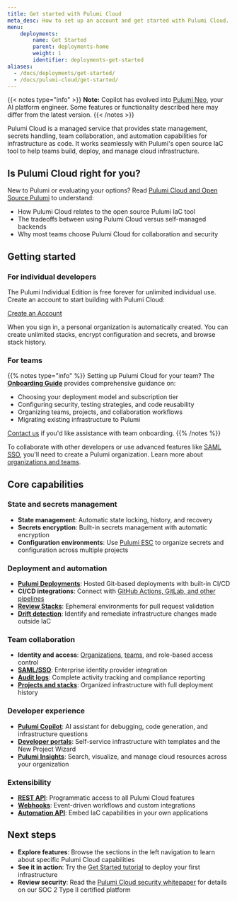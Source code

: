 ```yaml
---
title: Get started with Pulumi Cloud
meta_desc: How to set up an account and get started with Pulumi Cloud.
menu:
    deployments:
        name: Get Started
        parent: deployments-home
        weight: 1
        identifier: deployments-get-started
aliases:
  - /docs/deployments/get-started/
  - /docs/pulumi-cloud/get-started/
---
```


{{< notes type="info" >}}
**Note:** Copilot has evolved into [Pulumi Neo](/product/neo/), your AI platform engineer. Some features or functionality described here may differ from the latest version.
{{< /notes >}}


Pulumi Cloud is a managed service that provides state management, secrets handling, team collaboration, and automation capabilities for infrastructure as code. It works seamlessly with Pulumi's open source IaC tool to help teams build, deploy, and manage cloud infrastructure.

## Is Pulumi Cloud right for you?

New to Pulumi or evaluating your options? Read [Pulumi Cloud and Open Source Pulumi](./what-is-it/) to understand:

- How Pulumi Cloud relates to the open source Pulumi IaC tool
- The tradeoffs between using Pulumi Cloud versus self-managed backends
- Why most teams choose Pulumi Cloud for collaboration and security

## Getting started

### For individual developers

The Pulumi Individual Edition is free forever for unlimited individual use. Create an account to start building with Pulumi Cloud:

<a class="btn btn-secondary" href="https://app.pulumi.com/signup" target="_blank">Create an Account</a>

When you sign in, a personal organization is automatically created. You can create unlimited stacks, encrypt configuration and secrets, and browse stack history.

### For teams

{{% notes type="info" %}}
Setting up Pulumi Cloud for your team? The **[Onboarding Guide](./onboarding-guide/)** provides comprehensive guidance on:

- Choosing your deployment model and subscription tier
- Configuring security, testing strategies, and code reusability
- Organizing teams, projects, and collaboration workflows
- Migrating existing infrastructure to Pulumi

[Contact us](/contact/) if you'd like assistance with team onboarding.
{{% /notes %}}

To collaborate with other developers or use advanced features like [SAML SSO](/docs/administration/access-identity/saml/), you'll need to create a Pulumi organization. Learn more about [organizations and teams](/docs/administration/organizations-teams/).

## Core capabilities

### State and secrets management

- **State management**: Automatic state locking, history, and recovery
- **Secrets encryption**: Built-in secrets management with automatic encryption
- **Configuration environments**: Use [Pulumi ESC](/docs/esc/) to organize secrets and configuration across multiple projects

### Deployment and automation

- **[Pulumi Deployments](/docs/deployments/deployments/)**: Hosted Git-based deployments with built-in CI/CD
- **CI/CD integrations**: Connect with [GitHub Actions, GitLab, and other pipelines](/docs/iac/using-pulumi/continuous-delivery/)
- **[Review Stacks](/docs/deployments/deployments/review-stacks/)**: Ephemeral environments for pull request validation
- **[Drift detection](/docs/deployments/deployments/drift/)**: Identify and remediate infrastructure changes made outside IaC

### Team collaboration

- **Identity and access**: [Organizations](/docs/administration/organizations-teams/organizations/), [teams](/docs/administration/organizations-teams/teams/), and role-based access control
- **[SAML/SSO](/docs/administration/access-identity/saml/)**: Enterprise identity provider integration
- **[Audit logs](/docs/administration/security-compliance/audit-logs/)**: Complete activity tracking and compliance reporting
- **[Projects and stacks](/docs/deployments/projects-and-stacks/)**: Organized infrastructure with full deployment history

### Developer experience

- **[Pulumi Copilot](/docs/ai/copilot/)**: AI assistant for debugging, code generation, and infrastructure questions
- **[Developer portals](/docs/idp/developer-portals/)**: Self-service infrastructure with templates and the New Project Wizard
- **[Pulumi Insights](/docs/insights/)**: Search, visualize, and manage cloud resources across your organization

### Extensibility

- **[REST API](/docs/reference/cloud-rest-api/)**: Programmatic access to all Pulumi Cloud features
- **[Webhooks](/docs/deployments/webhooks/)**: Event-driven workflows and custom integrations
- **[Automation API](/docs/iac/using-pulumi/automation-api/)**: Embed IaC capabilities in your own applications

## Next steps

- **Explore features**: Browse the sections in the left navigation to learn about specific Pulumi Cloud capabilities
- **See it in action**: Try the [Get Started tutorial](/docs/iac/get-started/) to deploy your first infrastructure
- **Review security**: Read the [Pulumi Cloud security whitepaper](/security/pulumi-cloud-security-whitepaper.pdf) for details on our SOC 2 Type II certified platform
